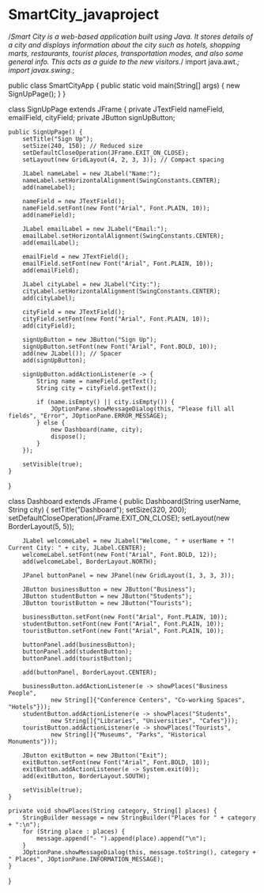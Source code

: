 # SmartCity_javaproject
/*Smart City is a web-based application built using Java. It stores details of a city and displays information about the city such as hotels, shopping marts, restaurants, tourist places, transportation modes, and also some general info. This acts as a guide to the new visitors.*/
import java.awt.*;
import javax.swing.*;

public class SmartCityApp {
    public static void main(String[] args) {
        new SignUpPage();
    }
}

class SignUpPage extends JFrame {
    private JTextField nameField, emailField, cityField;
    private JButton signUpButton;

    public SignUpPage() {
        setTitle("Sign Up");
        setSize(240, 150); // Reduced size
        setDefaultCloseOperation(JFrame.EXIT_ON_CLOSE);
        setLayout(new GridLayout(4, 2, 3, 3)); // Compact spacing

        JLabel nameLabel = new JLabel("Name:");
        nameLabel.setHorizontalAlignment(SwingConstants.CENTER);
        add(nameLabel);

        nameField = new JTextField();
        nameField.setFont(new Font("Arial", Font.PLAIN, 10));
        add(nameField);

        JLabel emailLabel = new JLabel("Email:");
        emailLabel.setHorizontalAlignment(SwingConstants.CENTER);
        add(emailLabel);

        emailField = new JTextField();
        emailField.setFont(new Font("Arial", Font.PLAIN, 10));
        add(emailField);

        JLabel cityLabel = new JLabel("City:");
        cityLabel.setHorizontalAlignment(SwingConstants.CENTER);
        add(cityLabel);

        cityField = new JTextField();
        cityField.setFont(new Font("Arial", Font.PLAIN, 10));
        add(cityField);

        signUpButton = new JButton("Sign Up");
        signUpButton.setFont(new Font("Arial", Font.BOLD, 10));
        add(new JLabel()); // Spacer
        add(signUpButton);

        signUpButton.addActionListener(e -> {
            String name = nameField.getText();
            String city = cityField.getText();

            if (name.isEmpty() || city.isEmpty()) {
                JOptionPane.showMessageDialog(this, "Please fill all fields", "Error", JOptionPane.ERROR_MESSAGE);
            } else {
                new Dashboard(name, city);
                dispose();
            }
        });

        setVisible(true);
    }
}

class Dashboard extends JFrame {
    public Dashboard(String userName, String city) {
        setTitle("Dashboard");
        setSize(320, 200);
        setDefaultCloseOperation(JFrame.EXIT_ON_CLOSE);
        setLayout(new BorderLayout(5, 5));

        JLabel welcomeLabel = new JLabel("Welcome, " + userName + "! Current City: " + city, JLabel.CENTER);
        welcomeLabel.setFont(new Font("Arial", Font.BOLD, 12));
        add(welcomeLabel, BorderLayout.NORTH);

        JPanel buttonPanel = new JPanel(new GridLayout(1, 3, 3, 3));

        JButton businessButton = new JButton("Business");
        JButton studentButton = new JButton("Students");
        JButton touristButton = new JButton("Tourists");

        businessButton.setFont(new Font("Arial", Font.PLAIN, 10));
        studentButton.setFont(new Font("Arial", Font.PLAIN, 10));
        touristButton.setFont(new Font("Arial", Font.PLAIN, 10));

        buttonPanel.add(businessButton);
        buttonPanel.add(studentButton);
        buttonPanel.add(touristButton);

        add(buttonPanel, BorderLayout.CENTER);

        businessButton.addActionListener(e -> showPlaces("Business People",
                new String[]{"Conference Centers", "Co-working Spaces", "Hotels"}));
        studentButton.addActionListener(e -> showPlaces("Students",
                new String[]{"Libraries", "Universities", "Cafes"}));
        touristButton.addActionListener(e -> showPlaces("Tourists",
                new String[]{"Museums", "Parks", "Historical Monuments"}));

        JButton exitButton = new JButton("Exit");
        exitButton.setFont(new Font("Arial", Font.BOLD, 10));
        exitButton.addActionListener(e -> System.exit(0));
        add(exitButton, BorderLayout.SOUTH);

        setVisible(true);
    }

    private void showPlaces(String category, String[] places) {
        StringBuilder message = new StringBuilder("Places for " + category + ":\n");
        for (String place : places) {
            message.append("- ").append(place).append("\n");
        }
        JOptionPane.showMessageDialog(this, message.toString(), category + " Places", JOptionPane.INFORMATION_MESSAGE);
    }
}

